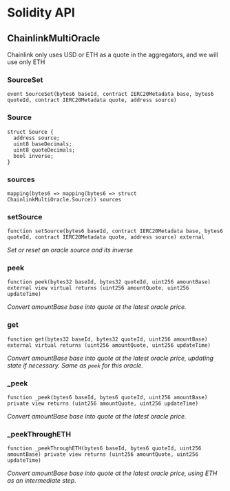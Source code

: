 # Solidity API

## ChainlinkMultiOracle

Chainlink only uses USD or ETH as a quote in the aggregators, and we will use only ETH

### SourceSet

```solidity
event SourceSet(bytes6 baseId, contract IERC20Metadata base, bytes6 quoteId, contract IERC20Metadata quote, address source)
```

### Source

```solidity
struct Source {
  address source;
  uint8 baseDecimals;
  uint8 quoteDecimals;
  bool inverse;
}
```

### sources

```solidity
mapping(bytes6 => mapping(bytes6 => struct ChainlinkMultiOracle.Source)) sources
```

### setSource

```solidity
function setSource(bytes6 baseId, contract IERC20Metadata base, bytes6 quoteId, contract IERC20Metadata quote, address source) external
```

_Set or reset an oracle source and its inverse_

### peek

```solidity
function peek(bytes32 baseId, bytes32 quoteId, uint256 amountBase) external view virtual returns (uint256 amountQuote, uint256 updateTime)
```

_Convert amountBase base into quote at the latest oracle price._

### get

```solidity
function get(bytes32 baseId, bytes32 quoteId, uint256 amountBase) external virtual returns (uint256 amountQuote, uint256 updateTime)
```

_Convert amountBase base into quote at the latest oracle price, updating state if necessary. Same as `peek` for this oracle._

### _peek

```solidity
function _peek(bytes6 baseId, bytes6 quoteId, uint256 amountBase) private view returns (uint256 amountQuote, uint256 updateTime)
```

_Convert amountBase base into quote at the latest oracle price._

### _peekThroughETH

```solidity
function _peekThroughETH(bytes6 baseId, bytes6 quoteId, uint256 amountBase) private view returns (uint256 amountQuote, uint256 updateTime)
```

_Convert amountBase base into quote at the latest oracle price, using ETH as an intermediate step._

